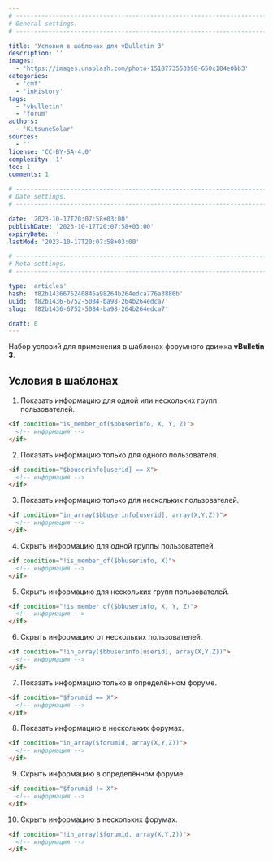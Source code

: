 ```yaml
---
# -------------------------------------------------------------------------------------------------------------------- #
# General settings.
# -------------------------------------------------------------------------------------------------------------------- #

title: 'Условия в шаблонах для vBulletin 3'
description: ''
images:
  - 'https://images.unsplash.com/photo-1518773553398-650c184e0bb3'
categories:
  - 'cmf'
  - 'inHistory'
tags:
  - 'vbulletin'
  - 'forum'
authors:
  - 'KitsuneSolar'
sources:
  - ''
license: 'CC-BY-SA-4.0'
complexity: '1'
toc: 1
comments: 1

# -------------------------------------------------------------------------------------------------------------------- #
# Date settings.
# -------------------------------------------------------------------------------------------------------------------- #

date: '2023-10-17T20:07:58+03:00'
publishDate: '2023-10-17T20:07:58+03:00'
expiryDate: ''
lastMod: '2023-10-17T20:07:58+03:00'

# -------------------------------------------------------------------------------------------------------------------- #
# Meta settings.
# -------------------------------------------------------------------------------------------------------------------- #

type: 'articles'
hash: 'f82b1436675240845a98264b264edca776a3886b'
uuid: 'f82b1436-6752-5084-ba98-264b264edca7'
slug: 'f82b1436-6752-5084-ba98-264b264edca7'

draft: 0
---
```


Набор условий для применения в шаблонах форумного движка **vBulletin 3**.

<!--more-->

## Условия в шаблонах

1. Показать информацию для одной или нескольких групп пользователей.

```html
<if condition="is_member_of($bbuserinfo, X, Y, Z)">
  <!-- информация -->
</if>
```

2. Показать информацию только для одного пользователя.

```html
<if condition="$bbuserinfo[userid] == X">
  <!-- информация -->
</if>
```

3. Показать информацию только для нескольких пользователей.

```html
<if condition="in_array($bbuserinfo[userid], array(X,Y,Z))">
  <!-- информация -->
</if>
```

4. Скрыть информацию для одной группы пользователей.

```html
<if condition="!is_member_of($bbuserinfo, X)">
  <!-- информация -->
</if>
```

5. Скрыть информацию для нескольких групп пользователей.

```html
<if condition="!is_member_of($bbuserinfo, X, Y, Z)">
  <!-- информация -->
</if>
```

6. Скрыть информацию от нескольких пользователей.

```html
<if condition="!in_array($bbuserinfo[userid], array(X,Y,Z))">
  <!-- информация -->
</if>
```

7. Показать информацию только в определённом форуме.

```html
<if condition="$forumid == X">
  <!-- информация -->
</if>
```

8. Показать информацию в нескольких форумах.

```html
<if condition="in_array($forumid, array(X,Y,Z))">
  <!-- информация -->
</if>
```

9. Скрыть информацию в определённом форуме.

```html
<if condition="$forumid != X">
  <!-- информация -->
</if>
```

10. Скрыть информацию в нескольких форумах.

```html
<if condition="!in_array($forumid, array(X,Y,Z))">
  <!-- информация -->
</if>
```

